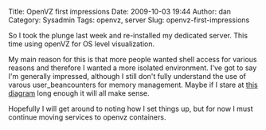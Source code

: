Title: OpenVZ first impressions
Date: 2009-10-03 19:44
Author: dan
Category: Sysadmin
Tags: openvz, server
Slug: openvz-first-impressions

So I took the plunge last week and re-installed my dedicated server.
This time using openVZ for OS level visualization.

My main reason for this is that more people wanted shell access for
various reasons and therefore I wanted a more isolated environment. I've
got to say I'm generally impressed, although I still don't fully
understand the use of varous user\_beancounters for memory management.
Maybe if I stare at [this diagram][] long enough it will all make sense.

Hopefully I will get around to noting how I set things up, but for now I
must continue moving services to openvz containers.

  [this diagram]: http://maxgarrick.com/understanding-openvz-resource-limits/

